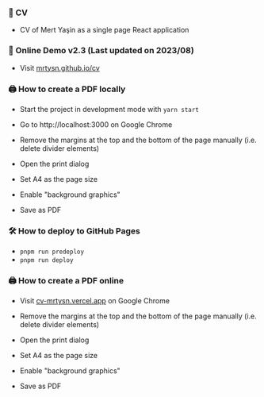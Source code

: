 ### 📝 CV

- CV of Mert Yaşin as a single page React application

### 🔗 Online Demo v2.3 (Last updated on 2023/08)

- Visit [mrtysn.github.io/cv](https://mrtysn.github.io/cv/)

### 🖨️ How to create a PDF locally

- Start the project in development mode with `yarn start`

- Go to http://localhost:3000 on Google Chrome

- Remove the margins at the top and the bottom of the page manually (i.e. delete divider elements)

- Open the print dialog

- Set A4 as the page size

- Enable "background graphics"

- Save as PDF

### 🛠️ How to deploy to GitHub Pages

<!-- wrap in code block -->
- `pnpm run predeploy`
- `pnpm run deploy`

### 🖨️ How to create a PDF online

- Visit [cv-mrtysn.vercel.app](https://cv-mrtysn.vercel.app/) on Google Chrome

- Remove the margins at the top and the bottom of the page manually (i.e. delete divider elements)

- Open the print dialog

- Set A4 as the page size

- Enable "background graphics"

- Save as PDF
